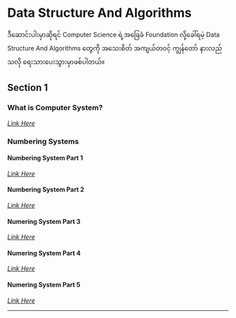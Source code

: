 # Data Structure And Algorithms

ဒီဆောင်းပါးမှာဆိုရင် Computer Science ရဲ့အခြေခံ Foundation လို့ခေါ်ရမဲ့ Data Structure And Algorithms တွေကို အသေးစိတ် အကျယ်တ၀င့် ကျွန်တော် နားလည်သလို ရေးသားပေးသွားမှာဖစ်ပါတယ်။


## Section 1

### What is Computer System?
*[Link Here](https://github.com/aungsannphyo/Data-Structure-And-Algorithms/blob/main/1-what-is-computer-system/computer-system.md)*

### Numbering Systems
#### Numbering System Part 1
*[Link Here](https://github.com/aungsannphyo/Data-Structure-And-Algorithms/blob/main/2-number-systems/number-system-part-1.md)*

#### Numbering System Part 2
*[Link Here](https://github.com/aungsannphyo/Data-Structure-And-Algorithms/blob/main/2-number-systems/number-system-part-2.md)*

#### Numering System Part 3
*[Link Here](https://github.com/aungsannphyo/Data-Structure-And-Algorithms/blob/main/2-number-systems/number-system-part-3.md)*

#### Numering System Part 4
*[Link Here](https://github.com/aungsannphyo/Data-Structure-And-Algorithms/blob/main/2-number-systems/number-system-part-4.md)*

#### Numering System Part 5
*[Link Here](https://github.com/aungsannphyo/Data-Structure-And-Algorithms/blob/main/2-number-systems/number-system-part-5.md)*

---